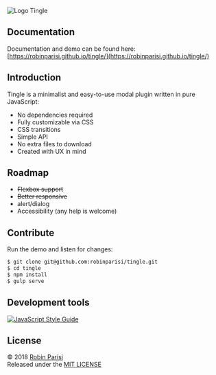 ![Logo Tingle](logo.png)

## Documentation

Documentation and demo can be found here:
[https://robinparisi.github.io/tingle/](https://robinparisi.github.io/tingle/)

## Introduction

Tingle is a minimalist and easy-to-use modal plugin written in pure JavaScript:

- No dependencies required
- Fully customizable via CSS
- CSS transitions
- Simple API
- No extra files to download
- Created with UX in mind

## Roadmap

- ~~Flexbox support~~
- ~~Better responsive~~
- alert/dialog
- Accessibility (any help is welcome)

## Contribute

Run the demo and listen for changes:

```bash
$ git clone git@github.com:robinparisi/tingle.git
$ cd tingle
$ npm install
$ gulp serve
```

## Development tools

[![JavaScript Style Guide](https://cdn.rawgit.com/standard/standard/master/badge.svg)](https://github.com/standard/standard)

## License

© 2018 [Robin Parisi](https://github.com/robinparisi)  
Released under the [MIT LICENSE](http://opensource.org/licenses/MIT)

